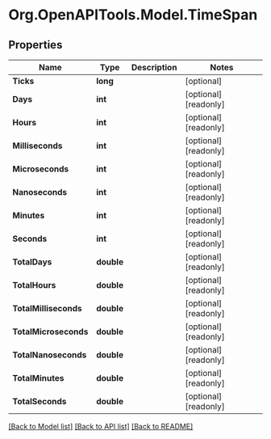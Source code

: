 # Org.OpenAPITools.Model.TimeSpan

## Properties

Name | Type | Description | Notes
------------ | ------------- | ------------- | -------------
**Ticks** | **long** |  | [optional] 
**Days** | **int** |  | [optional] [readonly] 
**Hours** | **int** |  | [optional] [readonly] 
**Milliseconds** | **int** |  | [optional] [readonly] 
**Microseconds** | **int** |  | [optional] [readonly] 
**Nanoseconds** | **int** |  | [optional] [readonly] 
**Minutes** | **int** |  | [optional] [readonly] 
**Seconds** | **int** |  | [optional] [readonly] 
**TotalDays** | **double** |  | [optional] [readonly] 
**TotalHours** | **double** |  | [optional] [readonly] 
**TotalMilliseconds** | **double** |  | [optional] [readonly] 
**TotalMicroseconds** | **double** |  | [optional] [readonly] 
**TotalNanoseconds** | **double** |  | [optional] [readonly] 
**TotalMinutes** | **double** |  | [optional] [readonly] 
**TotalSeconds** | **double** |  | [optional] [readonly] 

[[Back to Model list]](../README.md#documentation-for-models) [[Back to API list]](../README.md#documentation-for-api-endpoints) [[Back to README]](../README.md)

